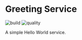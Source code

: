 # Greeting Service
![build](https://img.shields.io/github/workflow/status/stse/service-greeting/CI%20Pipeline/master?logo=GitHub-Actions&label=Build) ![quality](https://img.shields.io/sonar/quality_gate/stse_service-greeting?logo=SonarCloud&label=Quality%20Gate&server=https%3A%2F%2Fsonarcloud.io&sonarVersion=8.7)

A simple Hello World service.

